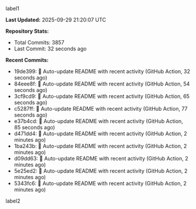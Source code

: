 
label1 
<!-- ACTIVITY_START -->
**Last Updated:** 2025-09-29 21:20:07 UTC

**Repository Stats:**
- Total Commits: 3857
- Last Commit: 32 seconds ago

**Recent Commits:**
- 19de399: 🤖 Auto-update README with recent activity (GitHub Action, 32 seconds ago)
- 84eee8f: 🤖 Auto-update README with recent activity (GitHub Action, 54 seconds ago)
- 3cf9cd9: 🤖 Auto-update README with recent activity (GitHub Action, 65 seconds ago)
- c5287ff: 🤖 Auto-update README with recent activity (GitHub Action, 77 seconds ago)
- e37b4cd: 🤖 Auto-update README with recent activity (GitHub Action, 85 seconds ago)
- d471dd4: 🤖 Auto-update README with recent activity (GitHub Action, 2 minutes ago)
- 1ba243b: 🤖 Auto-update README with recent activity (GitHub Action, 2 minutes ago)
- d09dd63: 🤖 Auto-update README with recent activity (GitHub Action, 2 minutes ago)
- 5e25ed2: 🤖 Auto-update README with recent activity (GitHub Action, 2 minutes ago)
- 5343fc6: 🤖 Auto-update README with recent activity (GitHub Action, 2 minutes ago)
<!-- ACTIVITY_END -->

label2
